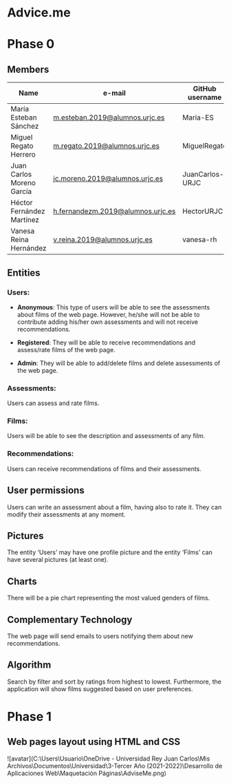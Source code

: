 # Advice.me 

# Phase 0

## Members 
| Name                      | e-mail                            | GitHub username |
| ------------------------- | --------------------------------- | --------------- |
| María Esteban Sánchez     | m.esteban.2019@alumnos.urjc.es    | Maria-ES        | 
| Miguel Regato Herrero     | m.regato.2019@alumnos.urjc.es     | MiguelRegato    | 
| Juan Carlos Moreno García | jc.moreno.2019@alumnos.urjc.es    | JuanCarlos-URJC |  
| Héctor Fernández Martínez | h.fernandezm.2019@alumnos.urjc.es | HectorURJC      | 
| Vanesa Reina Hernández    | v.reina.2019@alumnos.urjc.es      | vanesa-rh       | 

 

## Entities

### Users: 

* **Anonymous**: This type of users will be able to see the assessments about films of the web page. However, he/she will not be able to contribute adding his/her own assessments and will not receive recommendations. 

* **Registered**: They will be able to receive recommendations and assess/rate films of the web page.  

* **Admin**: They will be able to add/delete films and delete assessments of the web page. 

 

### Assessments:  

Users can assess and rate films. 

 

### Films:  

Users will be able to see the description and assessments of any film. 

 

### Recommendations:  

Users can receive recommendations of films and their assessments. 

 

## User permissions 

Users can write an assessment about a film, having also to rate it. They can modify their assessments at any moment. 

 

## Pictures

The entity ‘Users’ may have one profile picture and the entity ‘Films’ can have several pictures (at least one). 

 

## Charts

There will be a pie chart representing the most valued genders of films. 

 

## Complementary Technology

The web page will send emails to users notifying them about new recommendations. 

 

## Algorithm

Search by filter and sort by ratings from highest to lowest. Furthermore, the application will show films suggested based on user preferences. 

# Phase 1

## Web pages layout using HTML and CSS

![avatar](C:\Users\Usuario\OneDrive - Universidad Rey Juan Carlos\Mis Archivos\Documentos\Universidad\3-Tercer Año (2021-2022)\Desarrollo de Aplicaciones Web\Maquetación Páginas\AdviseMe.png)
